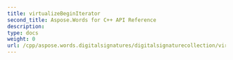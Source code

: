 ```yaml
---
title: virtualizeBeginIterator
second_title: Aspose.Words for C++ API Reference
description: 
type: docs
weight: 0
url: /cpp/aspose.words.digitalsignatures/digitalsignaturecollection/virtualizebeginiterator/
---
```




